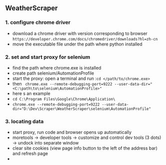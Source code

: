 ## WeatherScraper
### 1. configure chrome driver
   - download a chrome driver with version corresponding to browser ```https://developer.chrome.com/docs/chromedriver/downloads?hl=zh-cn```
   - move the executable file under the path where python installed

### 2. set and start proxy for selenium
- find the path where chrome.exe is installed
- create path selenium/AutomationProfile
- start the proxy: open a terminal and run :```cd </path/to/chrome.exe>```
- then ``` chrome.exe --remote-debugging-port=9222 --user-data-dir="<C:\path\to\selenium\AutomationProfile>"```
- here s an example
-  ```cd C:\Program Files\Google\Chrome\Application\```
-  ``` chrome.exe --remote-debugging-port=9222 --user-data-dir="D:\Dev\Scraper\WeatherScraper\selenium\AutomationProfile" ```

### 3. locating data
- start proxy, run code and browser opens up automatically
- moretools -> developer tools -> customize and control dev tools (3 dots) -> undock into separate window
- clear site cookies (view page info button to the left of the address bar) and refresh page
- 


   
